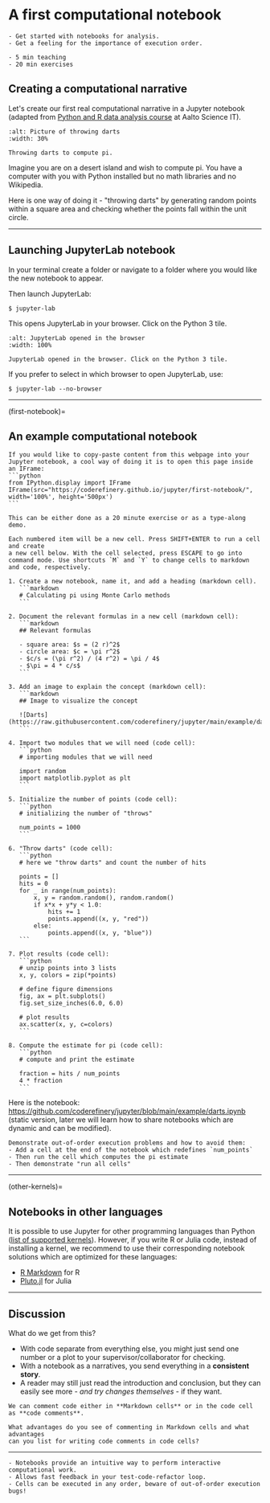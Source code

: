 
# A first computational notebook

```{objectives}
- Get started with notebooks for analysis.
- Get a feeling for the importance of execution order.
```

```{instructor-note}
- 5 min teaching
- 20 min exercises
```

## Creating a computational narrative

Let's create our first real computational narrative in a Jupyter notebook
(adapted from [Python and R data analysis course](https://github.com/AaltoScienceIT/python-r-data-analysis-course) at Aalto Science IT).

```{figure} img/pi_with_darts.png
:alt: Picture of throwing darts
:width: 30%

Throwing darts to compute pi.
```

Imagine you are on a desert island and wish to compute pi.
You have a computer with you with Python installed but no
math libraries and no Wikipedia.

Here is one way of doing it - "throwing darts" by generating
random points within a square area and checking whether the points
fall within the unit circle.

---

## Launching JupyterLab notebook

In your terminal create a folder or navigate to a folder where you would like
the new notebook to appear.

Then launch JupyterLab:
```console
$ jupyter-lab
```

This opens JupyterLab in your browser. Click on the Python 3 tile.

```{figure} img/launching-python.png
:alt: JupyterLab opened in the browser
:width: 100%

JupyterLab opened in the browser. Click on the Python 3 tile.
```

If you prefer to select in which browser to open JupyterLab, use:
```console
$ jupyter-lab --no-browser
```

---

(first-notebook)=

## An example computational notebook

````{discussion} Hint: Opening a webpage inside JupyterLab
If you would like to copy-paste content from this webpage into your
Jupyter notebook, a cool way of doing it is to open this page inside
an IFrame:
```python
from IPython.display import IFrame
IFrame(src="https://coderefinery.github.io/jupyter/first-notebook/", width='100%', height='500px')
```
````

````{exercise} Exercise/demonstration: Calculating pi using Monte Carlo methods
This can be either done as a 20 minute exercise or as a type-along demo.

Each numbered item will be a new cell. Press SHIFT+ENTER to run a cell and create
a new cell below. With the cell selected, press ESCAPE to go into command mode. Use shortcuts `M` and `Y` to change cells to markdown and code, respectively.

1. Create a new notebook, name it, and add a heading (markdown cell). 
   ```markdown
   # Calculating pi using Monte Carlo methods
   ```

2. Document the relevant formulas in a new cell (markdown cell):
   ```markdown
   ## Relevant formulas

   - square area: $s = (2 r)^2$
   - circle area: $c = \pi r^2$
   - $c/s = (\pi r^2) / (4 r^2) = \pi / 4$
   - $\pi = 4 * c/s$
   ```

3. Add an image to explain the concept (markdown cell):
   ```markdown
   ## Image to visualize the concept

   ![Darts](https://raw.githubusercontent.com/coderefinery/jupyter/main/example/darts.svg)
   ```

4. Import two modules that we will need (code cell):
   ```python
   # importing modules that we will need

   import random
   import matplotlib.pyplot as plt
   ```

5. Initialize the number of points (code cell):
   ```python
   # initializing the number of "throws"

   num_points = 1000
   ```

6. "Throw darts" (code cell):
   ```python
   # here we "throw darts" and count the number of hits

   points = []
   hits = 0
   for _ in range(num_points):
       x, y = random.random(), random.random()
       if x*x + y*y < 1.0:
           hits += 1
           points.append((x, y, "red"))
       else:
           points.append((x, y, "blue"))
   ```

7. Plot results (code cell):
   ```python
   # unzip points into 3 lists
   x, y, colors = zip(*points)

   # define figure dimensions
   fig, ax = plt.subplots()
   fig.set_size_inches(6.0, 6.0)

   # plot results
   ax.scatter(x, y, c=colors)
   ```

8. Compute the estimate for pi (code cell):
   ```python
   # compute and print the estimate

   fraction = hits / num_points
   4 * fraction
   ```
````

Here is the notebook: <https://github.com/coderefinery/jupyter/blob/main/example/darts.ipynb>
(static version, later we will learn how to share notebooks which are dynamic
and can be modified).

```{instructor-note}
Demonstrate out-of-order execution problems and how to avoid them:
- Add a cell at the end of the notebook which redefines `num_points`
- Then run the cell which computes the pi estimate
- Then demonstrate "run all cells"
```

---

(other-kernels)=

## Notebooks in other languages

It is possible to use Jupyter for other programming languages than Python
([list of supported
kernels](https://github.com/jupyter/jupyter/wiki/Jupyter-kernels)).  However,
if you write R or Julia code, instead of installing a kernel, we recommend to
use their corresponding notebook solutions which are optimized for these
languages:
  - [R Markdown](https://rmarkdown.rstudio.com/) for R
  - [Pluto.jl](https://plutojl.org/) for Julia

---

## Discussion

What do we get from this?

- With code separate from everything else, you might just send one
  number or a plot to your supervisor/collaborator for checking.
- With a notebook as a narratives, you send everything in a **consistent
  story**.
- A reader may still just read the introduction and conclusion, but
  they can easily see more - *and try changes themselves* - if they
  want.

```{discussion} Where should we add comments?
We can comment code either in **Markdown cells** or in the code cell as **code comments**.

What advantages do you see of commenting in Markdown cells and what advantages
can you list for writing code comments in code cells?
```

---

```{keypoints}
- Notebooks provide an intuitive way to perform interactive computational work.
- Allows fast feedback in your test-code-refactor loop.
- Cells can be executed in any order, beware of out-of-order execution bugs!
```
